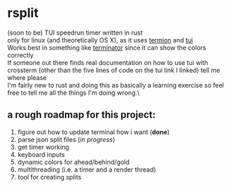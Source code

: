 # rsplit
(soon to be) TUI speedrun timer written in rust\
only for linux (and theoretically OS X), as it uses [termion](https://docs.rs/termion/1.5.5/termion/) and [tui](https://docs.rs/tui/0.9.5/tui/)\
Works best in something like [terminator](https://github.com/gnome-terminator/terminator) since it can show the colors correctly\
If someone out there finds real documentation on how to use tui with crossterm (other than the five lines of code on the tui link I linked) tell me where please\
I'm fairly new to rust and doing this as basically a learning exercise so feel free to tell me all the things I'm doing wrong.\

## a rough roadmap for this project:
1. figure out how to update terminal how i want (**done**)
2. parse json split files (*in progress*)
3. get timer working
4. keyboard inputs
5. dynamic colors for ahead/behind/gold
6. multithreading (i.e. a timer and a render thread)
7. tool for creating splits
